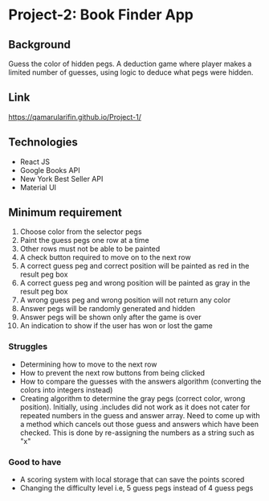# Project-2: Book Finder App

## Background

Guess the color of hidden pegs. A deduction game where player
makes a limited number of guesses,
using logic to deduce what pegs were hidden.

## Link

https://qamarularifin.github.io/Project-1/

## Technologies

- React JS
- Google Books API
- New York Best Seller API
- Material UI

## Minimum requirement

1. Choose color from the selector pegs
2. Paint the guess pegs one row at a time
3. Other rows must not be able to be painted
4. A check button required to move on to the next row
5. A correct guess peg and correct position will be painted as red in the result peg box
6. A correct guess peg and wrong position will be painted as gray in the result peg box
7. A wrong guess peg and wrong position will not return any color
8. Answer pegs will be randomly generated and hidden
9. Answer pegs will be shown only after the game is over
10. An indication to show if the user has won or lost the game

### Struggles

- Determining how to move to the next row
- How to prevent the next row buttons from being clicked
- How to compare the guesses with the answers algorithm (converting the colors into integers instead)
- Creating algorithm to determine the gray pegs (correct color, wrong position). Initially, using .includes did not work as it does not cater for repeated numbers in the guess and answer array. Need to come up with a method which cancels out those guess and answers which have been checked. This is done by re-assigning the numbers as a string such as "x"

### Good to have

- A scoring system with local storage that can save the points scored
- Changing the difficulty level i.e, 5 guess pegs instead of 4 guess pegs

